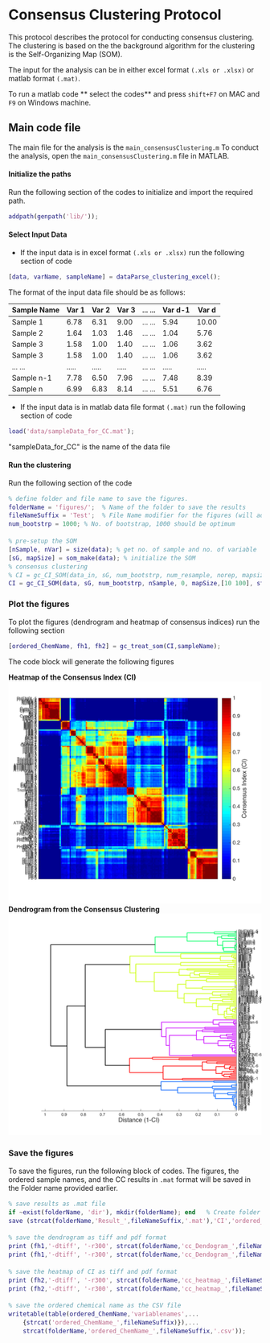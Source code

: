 # Consensus Clustering Protocol

This protocol describes the protocol for conducting consensus clustering. The clustering is based on the the background algorithm for the clustering is the Self-Organizing Map (SOM).  

The input for the analysis can be in either excel format ``(.xls or .xlsx)`` or matlab format ``(.mat)``.

To run a matlab code ** select the codes** and press ``shift+F7`` on MAC and ``F9`` on Windows machine.
## Main code file
The main file for the analysis is the ``main_consensusClustering.m``
To conduct the analysis, open the ``main_consensusClustering.m`` file in MATLAB.

#### Initialize the paths
Run  the following section of the codes to initialize and import the required path.
```matlab
addpath(genpath('lib/'));
```
#### Select Input Data

* If the input data is in excel format ``(.xls or .xlsx)`` run the following section of code
```matlab
[data, varName, sampleName] = dataParse_clustering_excel();
```
The format of the input data file should be as follows:

Sample Name | Var 1	| Var 2 | Var 3 |... ...| Var d-1	| Var d
------------|------ |-------|-------|-------|------   |------
Sample 1	  | 6.78	| 6.31	| 9.00	|... ...| 5.94    |10.00
Sample 2	  | 1.64	| 1.03	| 1.46	|... ...| 1.04	  | 5.76
Sample 3	  | 1.58	| 1.00	| 1.40	|... ...| 1.06	  | 3.62
Sample 3	  | 1.58	| 1.00	| 1.40	|... ...| 1.06	  | 3.62
... ...     | ..... | ..... | .....	|... ...| .....   | .....
Sample n-1	| 7.78	| 6.50	| 7.96	|... ...| 7.48	  | 8.39
Sample n	  | 6.99	| 6.83	| 8.14	|... ...| 5.51	  | 6.76

* If the input data is in matlab data file format ``(.mat)`` run the following section of code
```matlab
load('data/sampleData_for_CC.mat');
```
"sampleData_for_CC" is the name of the data file

#### Run the clustering
Run the following section of the code
```matlab
% define folder and file name to save the figures.
folderName = 'figures/';  % Name of the folder to save the results
fileNameSuffix = 'Test';  % File Name modifier for the figures (will add the text to the end of the file name)
num_bootstrp = 1000; % No. of bootstrap, 1000 should be optimum

% pre-setup the SOM
[nSample, nVar] = size(data); % get no. of sample and no. of variable
[sG, mapSize] = som_make(data); % initialize the SOM
% consensus clustering
% CI = gc_CI_SOM(data_in, sG, num_bootstrp, num_resample, norep, mapsize, training, data_name)
CI = gc_CI_SOM(data, sG, num_bootstrp, nSample, 0, mapSize,[10 100], strcat('Data_',fileNameSuffix));
```
### Plot the figures
To plot the figures (dendrogram and heatmap of consensus indices) run the following section
```matlab
[ordered_ChemName, fh1, fh2] = gc_treat_som(CI,sampleName);
```
The code block will generate the following figures

**Heatmap of the Consensus Index (CI)**
![CI Heatmap](lib/cc_heatmap_Test.png)
**Dendrogram from the Consensus Clustering**
![CC Dendrogram](lib/cc_Dendrogram_Test.png)

### Save the figures
To save the figures, run the following block of codes. The figures, the ordered sample names, and the CC results in ``.mat`` format will be saved in the Folder name provided earlier.
```matlab
% save results as .mat file
if ~exist(folderName, 'dir'), mkdir(folderName); end   % Create folder to save results if not exist
save (strcat(folderName,'Result_',fileNameSuffix,'.mat'),'CI','ordered_ChemName');

% save the dendrogram as tiff and pdf format
print (fh1,'-dtiff', '-r300', strcat(folderName,'cc_Dendogram_',fileNameSuffix,'.pdf'));
print (fh1,'-dtiff', '-r300', strcat(folderName,'cc_Dendogram_',fileNameSuffix,'.pdf'));

% save the heatmap of CI as tiff and pdf format
print (fh2,'-dtiff', '-r300', strcat(folderName,'cc_heatmap_',fileNameSuffix,'.pdf'));
print (fh2,'-dtiff', '-r300', strcat(folderName,'cc_heatmap_',fileNameSuffix,'.pdf'));

% save the ordered chemical name as the CSV file
writetable(table(ordered_ChemName,'variablenames',...
    {strcat('ordered_ChemName_',fileNameSuffix)}),...
    strcat(folderName,'ordered_ChemName_',fileNameSuffix,'.csv'));
```
